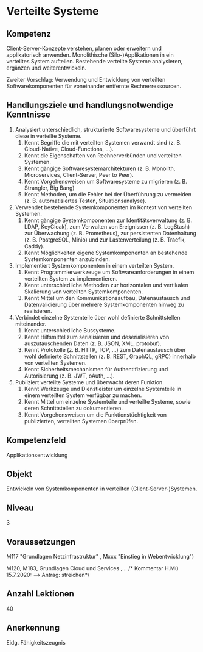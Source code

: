 # Verteilte Systeme

## Kompetenz
Client-Server-Konzepte verstehen, planen oder erweitern und applikatorisch anwenden. Monolithische (Silo-)Applikationen in ein verteiltes System aufteilen. Bestehende verteilte Systeme analysieren, ergänzen und weiterentwickeln. 

Zweiter Vorschlag:
Verwendung und Entwicklung von verteilten Softwarekomponenten für voneinander entfernte Rechnerressourcen.

## Handlungsziele und handlungsnotwendige Kenntnisse
1. Analysiert unterschiedlich, strukturierte Softwaresysteme und überführt diese in verteilte Systeme.
   1. Kennt Begriffe die mit verteilten Systemen verwandt sind (z. B. Cloud-Native, Cloud-Functions, ...).
   1. Kennt die Eigenschaften von Rechnerverbünden und verteilten Systemen.
   1. Kennt gängige Softwaresystemarchitekturen (z. B. Monolith, Microservices, Client-Server, Peer to Peer).
   1. Kennt Vorgehensweisen um Softwaresysteme zu migrieren (z. B. Strangler, Big Bang)
   1. Kennt Methoden, um die Fehler bei der Überführung zu vermeiden (z. B. automatisiertes Testen, Situationsanalyse).
1. Verwendet bestehende Systemkomponenten im Kontext von verteilten Systemen.
   1. Kennt gängige Systemkomponenten zur Identitätsverwaltung (z. B. LDAP, KeyCloak), zum Verwalten von Ereignissen (z. B. LogStash) zur Überwachung (z. B. Prometheus), zur persistenten Datenhaltung (z. B. PostgreSQL, Minio) und zur Lastenverteilung (z. B. Traefik, Caddy).
   1. Kennt Möglichkeiten eigene Systemkomponenten an bestehende Systemkomponenten anzubinden.
1. Implementiert Systemkomponenten in einem verteilten System.
   1. Kennt Programmierwerkzeuge um Softwareanforderungen in einem verteilten System zu implementieren.
   1. Kennt unterschiedliche Methoden zur horizontalen und vertikalen Skalierung von verteilten Systemkomponenten.
   1. Kennt Mittel um den Kommunikationsaufbau, Datenaustausch und Datenvalidierung über mehrere Systemkomponenten hinweg zu realisieren.
1. Verbindet einzelne Systemteile über wohl definierte Schnittstellen miteinander.
   1. Kennt unterschiedliche Bussysteme.
   1. Kennt Hilfsmittel zum serialisieren und deserialisieren von auszutauschenden Daten (z. B. JSON, XML, protobuf).
   1. Kennt Protokolle (z. B. HTTP, TCP, ...) zum Datenaustausch über wohl definierte Schnittstellen (z. B. REST, GraphQL, gRPC) innerhalb von verteilten Systemen.
   1. Kennt Sicherheitsmechanismen für Authentifizierung und Autorisierung (z. B. JWT, oAuth, ...).
1. Publiziert verteilte Systeme und überwacht deren Funktion.
   1. Kennt Werkzeuge und Dienstleister um einzelne Systemteile in einem verteilten System verfügbar zu machen.
   1. Kennt Mittel um einzelne Systemteile und verteilte Systeme, sowie deren Schnittstellen zu dokumentieren.
   1. Kennt Vorgehensweisen um die Funktionstüchtigkeit von publizierten, verteilten Systemen überprüfen.

## Kompetenzfeld
Applikationsentwicklung

## Objekt
Entwickeln von Systemkomponenten in verteilten (Client-Server-)Systemen.

## Niveau
3

## Voraussetzungen
M117 "Grundlagen Netzinfrastruktur" , Mxxx "Einstieg in Webentwicklung")

M120, M183, Grundlagen Cloud und Services ,...
/* Kommentar H.Mü 15.7.2020:   --> Antrag: streichen*/

## Anzahl Lektionen
40

## Anerkennung
Eidg. Fähigkeitszeugnis
